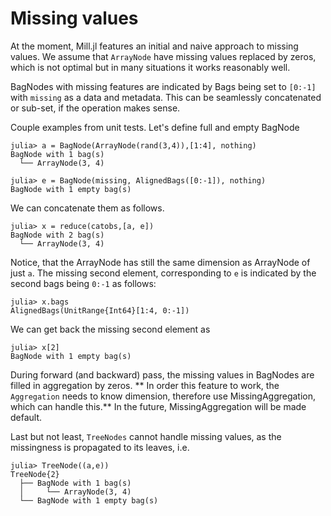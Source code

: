 # Missing values

At the moment, Mill.jl features an initial and naive approach to missing values. We assume that `ArrayNode` have missing values replaced by zeros, which is not optimal but in many situations it works reasonably well.

BagNodes with missing features are indicated by Bags being set to `[0:-1]` with `missing` as a data and metadata. This can be seamlessly concatenated or sub-set, if the operation makes sense.

Couple examples from unit tests. Let's define full and empty BagNode
```
julia> a = BagNode(ArrayNode(rand(3,4)),[1:4], nothing)
BagNode with 1 bag(s)
  └── ArrayNode(3, 4)

julia> e = BagNode(missing, AlignedBags([0:-1]), nothing)
BagNode with 1 empty bag(s)
```

We can concatenate them as follows.
```
julia> x = reduce(catobs,[a, e])
BagNode with 2 bag(s)
  └── ArrayNode(3, 4)
```
Notice, that the ArrayNode has still the same dimension as ArrayNode of just `a`. The missing second element, corresponding to `e` is indicated by the second bags being `0:-1` as follows:
```
julia> x.bags
AlignedBags(UnitRange{Int64}[1:4, 0:-1])
```

We can get back the missing second element as
```
julia> x[2]
BagNode with 1 empty bag(s)
```

During forward (and backward) pass, the missing values in BagNodes are filled in aggregation by zeros. ** In order this feature to work, the `Aggregation` needs to know dimension, therefore use MissingAggregation, which can handle this.** In the future, MissingAggregation will be made default.

Last but not least,
`TreeNodes` cannot handle missing values, as the missingness is propagated to its leaves, i.e.
```
julia> TreeNode((a,e))
TreeNode{2}
  ├── BagNode with 1 bag(s)
  │     └── ArrayNode(3, 4)
  └── BagNode with 1 empty bag(s)
```
